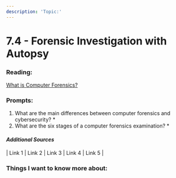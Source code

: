 ```yaml
---
description: 'Topic:'
---
```


# 7.4 - Forensic Investigation with Autopsy

### Reading:

[What is Computer Forensics?](https://www.wgu.edu/blog/computer-forensics2004.html)

### Prompts:

1. What are the main differences between computer forensics and cybersecurity?
   *
2. What are the six stages of a computer forensics examination?
   *

#### _Additional Sources_

\| Link 1 | Link 2 | Link 3 | Link 4 | Link 5 |

### Things I want to know more about:
